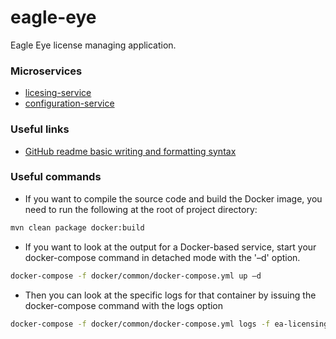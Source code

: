 # eagle-eye
Eagle Eye license managing application.

### Microservices
- [licesing-service](https://github.com/cyberalexander/ea-licensing-service)
- [configuration-service](https://github.com/cyberalexander/ea-config-service)


### Useful links
- [GitHub readme basic writing and formatting syntax](https://docs.github.com/en/get-started/writing-on-github/getting-started-with-writing-and-formatting-on-github/basic-writing-and-formatting-syntax)

### Useful commands
- If you want to compile the source code and build the Docker image, you need to run the following at the root of project directory:
```bash
mvn clean package docker:build
```
- If you want to look at the output for a Docker-based service, start your docker-compose command in detached mode with the '–d' option.
```bash
docker-compose -f docker/common/docker-compose.yml up –d
```
- Then you can look at the specific logs for that container by issuing the docker-compose command with the logs option
```bash
docker-compose -f docker/common/docker-compose.yml logs -f ea-licensing-service
```

